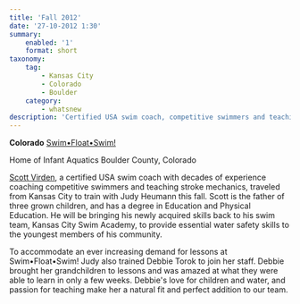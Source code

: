 ```yaml
---
title: 'Fall 2012'
date: '27-10-2012 1:30'
summary:
    enabled: '1'
    format: short
taxonomy:
    tag:
        - Kansas City
        - Colorado
        - Boulder
    category:
        - whatsnew
description: 'Certified USA swim coach, competitive swimmers and teaching stroke mechanics'
---
```


**Colorado**
[Swim•Float•Swim!](/instructors/judy-heumann)

Home of Infant Aquatics
Boulder County, Colorado

[Scott Virden](/instructors/scott-virden), a certified USA swim coach with decades of experience coaching competitive swimmers and teaching stroke mechanics, traveled from Kansas City to train with Judy Heumann this fall. Scott is the father of three grown children, and has a degree in Education and Physical Education. He will be bringing his newly acquired skills back to his swim team, Kansas City Swim Academy, to provide essential water safety skills to the youngest members of his community.

To accommodate an ever increasing demand for lessons at Swim•Float•Swim! Judy also trained Debbie Torok to join her staff. Debbie brought her grandchildren to lessons and was amazed at what they were able to learn in only a few weeks. Debbie's love for children and water, and passion for teaching make her a natural fit and perfect addition to our team.

